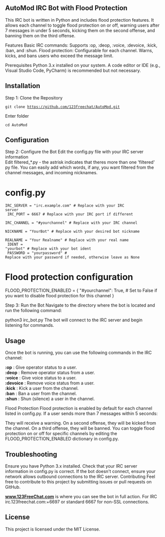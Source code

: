 AutoMod IRC Bot with Flood Protection
-
This IRC bot is written in Python and includes flood protection features. It allows each channel to toggle flood protection on or off, warning users after 7 messages in under 5 seconds, kicking them on the second offense, and banning them on the third offense.

Features
Basic IRC commands: Supports :op, :deop, :voice, :devoice, :kick, :ban, and :shun.
Flood protection: Configurable for each channel. Warns, kicks, and bans users who exceed the message limit.

Prerequisites
Python 3.x installed on your system.
A code editor or IDE (e.g., Visual Studio Code, PyCharm) is recommended but not necessary.


Installation
-
Step 1: Clone the Repository

<code>git clone https://github.com/123freechat/AutoMod.git</code>

Enter folder

<code>cd AutoMod</code>

Configuration
-
Step 2: Configure the Bot
Edit the config.py file with your IRC server information<br>
Edit filtered_*.py - the astrisk indicates that theres more than one 'filtered' py file. You can easily add which words, if any, you want filtered from the channel messages, and incoming nicknames.
# config.py

<code>IRC_SERVER = "irc.example.com"  # Replace with your IRC server<br>
IRC_PORT = 6667  # Replace with your IRC port if different<br>
IRC_CHANNEL = "#yourchannel"  # Replace with your IRC channel<br>
NICKNAME = "YourBot"  # Replace with your desired bot nickname<br>
REALNAME = "Your Realname"  # Replace with your real name<br>
IDENT = "yourbot"  # Replace with your bot ident<br>
PASSWORD = "yourpassword"  # Replace with your password if needed, otherwise leave as None</code>

# Flood protection configuration
FLOOD_PROTECTION_ENABLED = {
    "#yourchannel": True,  # Set to False if you want to disable flood protection for this channel
}

Step 3: Run the Bot
Navigate to the directory where the bot is located and run the following command:

python3 irc_bot.py
The bot will connect to the IRC server and begin listening for commands.

Usage
-
Once the bot is running, you can use the following commands in the IRC channel:

<b>:op</b> <user>: Give operator status to a user.<br>
<b>:deop</b> <user>: Remove operator status from a user.<br>
<b>:voice</b> <user>: Give voice status to a user.<br>
<b>:devoice</b> <user>: Remove voice status from a user.<br>
<b>:kick</b> <user>: Kick a user from the channel.<br>
<b>:ban</b> <user>: Ban a user from the channel.<br>
<b>:shun</b> <user>: Shun (silence) a user in the channel.<br>

Flood Protection
Flood protection is enabled by default for each channel listed in config.py. If a user sends more than 7 messages within 5 seconds:

They will receive a warning.
On a second offense, they will be kicked from the channel.
On a third offense, they will be banned.
You can toggle flood protection on or off for specific channels by editing the FLOOD_PROTECTION_ENABLED dictionary in config.py.

Troubleshooting
-
Ensure you have Python 3.x installed.
Check that your IRC server information in config.py is correct.
If the bot doesn't connect, ensure your network allows outbound connections to the IRC server.
Contributing
Feel free to contribute to this project by submitting issues or pull requests on GitHub.

<a href="https://www.123freechat.com"><b>www.123FreeChat.com</b></a> is where you can see the bot in full action. For IRC irc.123freechat.com:+6697 or standard 6667 for non-SSL connections. 

License
-
This project is licensed under the MIT License.
